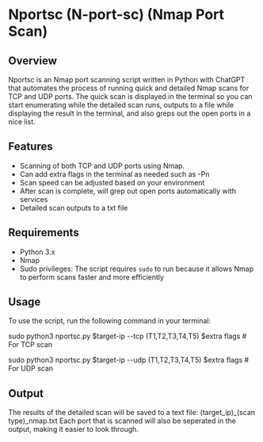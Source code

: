# Nportsc (N-port-sc) (Nmap Port Scan)

## Overview
Nportsc is an Nmap port scanning script written in Python with ChatGPT that automates the process of running quick and detailed Nmap scans for TCP and UDP ports. The quick scan is displayed in the terminal so you can start enumerating while the detailed scan runs, outputs to a file while displaying the result in the terminal, and also greps out the open ports in a nice list.

## Features
- Scanning of both TCP and UDP ports using Nmap.
- Can add extra flags in the terminal as needed such as -Pn 
- Scan speed can be adjusted based on your environment
- After scan is complete, will grep out open ports automatically with services
- Detailed scan outputs to a txt file 

## Requirements
- Python 3.x
- Nmap
- Sudo privileges: The script requires `sudo` to run because it allows Nmap to perform scans faster and more efficiently

## Usage
To use the script, run the following command in your terminal:

sudo python3 nportsc.py $target-ip --tcp (T1,T2,T3,T4,T5) $extra flags # For TCP scan

sudo python3 nportsc.py $target-ip --udp (T1,T2,T3,T4,T5) $extra flags # For UDP scan

## Output

The results of the detailed scan will be saved to a text file: 
(target_ip)_(scan type)_nmap.txt 
Each port that is scanned will also be seperated in the output, making it easier to look through.

